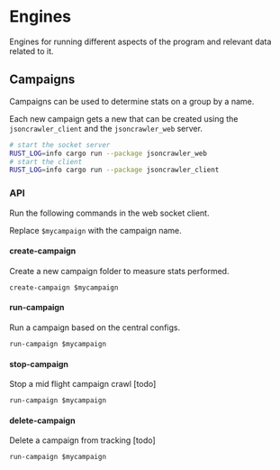 # Engines

Engines for running different aspects of the program and relevant data related to it.

## Campaigns

Campaigns can be used to determine stats on a group by a name.

Each new campaign gets a new that can be created using the `jsoncrawler_client`
and the `jsoncrawler_web` server.

```sh
# start the socket server
RUST_LOG=info cargo run --package jsoncrawler_web
# start the client
RUST_LOG=info cargo run --package jsoncrawler_client
```

### API

Run the following commands in the web socket client.

Replace `$mycampaign` with the campaign name.

#### create-campaign

Create a new campaign folder to measure stats performed.

`create-campaign $mycampaign`

#### run-campaign

Run a campaign based on the central configs.

`run-campaign $mycampaign`

#### stop-campaign

Stop a mid flight campaign crawl [todo]

`run-campaign $mycampaign`

#### delete-campaign

Delete a campaign from tracking [todo]

`run-campaign $mycampaign`
